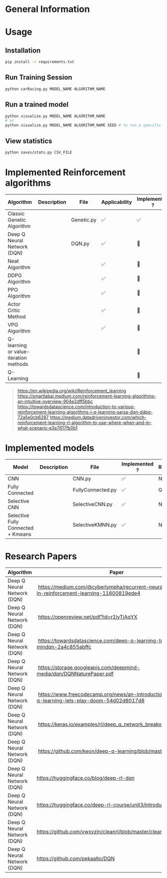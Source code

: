 # General Information

# Usage

## Installation
```bash
pip install -r requirements.txt
```

## Run Training Session
```bash
python carRacing.py MODEL_NAME ALGORITHM_NAME
```

## Run a trained model
```bash
python visualize.py MODEL_NAME ALGORITHM_NAME
# or
python visualize.py MODEL_NAME ALGORITHM_NAME SEED # to run a specific seed
```

## View statistics
```bash
python saves/stats.py CSV_FILE
```

# Implemented Reinforcement algorithms
| Algorithm | Description | File | Applicability | Implemented ? | Responsible |
| --- | --- | --- | --- | --- | --- |
| Classic Genetic Algorithm |  |Genetic.py |✅ | ✅ | Gabriel |
| Deep Q Neural Network (DQN) |  |DQN.py |✅ |🔧 | Nathan |
| Neat Algorithm |  |  |✅ | 🚧 | Tom |
| DDPG Algorithm |  |  |✅ |🚧 | Gabriel |
| PPO Algorithm |  |  |✅ |🔴 | Hugo |
| Actor Critic Method |  |  |✅ |🔴 | Hugo |
| VPG Algorithm |  |  |✅ |🔴 | Maxime |
| Q-learning or value-iteration methods |  |  |  |🔴 | |
| Q-Learning |  |  |  | 🔴 | |

> https://en.wikipedia.org/wiki/Reinforcement_learning
> https://smartlabai.medium.com/reinforcement-learning-algorithms-an-intuitive-overview-904e2dff5bbc
> https://towardsdatascience.com/introduction-to-various-reinforcement-learning-algorithms-i-q-learning-sarsa-dqn-ddpg-72a5e0cb6287
> https://medium.datadriveninvestor.com/which-reinforcement-learning-rl-algorithm-to-use-where-when-and-in-what-scenario-e3e7617fb0b1

# Implemented models
| Model | Description | File | Implemented ? | Responsible |
| --- | --- | --- | --- | --- |
| CNN |  |CNN.py |✅ | Nathan |
| Fully Connected |  |FullyConnected.py |✅ | Gabriel |
| Selective CNN |  |SelectiveCNN.py |✅ | Nathan |
| Selective Fully Connected + Kmeans | |SelectiveKMNN.py |✅ | Nathan |

# Research Papers
| Algorithm | Paper |
| --- | --- |
| Deep Q Neural Network (DQN) | https://medium.com/@cyberlympha/recurrent-neural-networks-in-reinforcement-learning-11600819ede4 |
| Deep Q Neural Network (DQN) | https://openreview.net/pdf?id=r1lyTjAqYX |
| Deep Q Neural Network (DQN) | https://towardsdatascience.com/deep-q-learning-tutorial-mindqn-2a4c855abffc |
| Deep Q Neural Network (DQN) | https://storage.googleapis.com/deepmind-media/dqn/DQNNaturePaper.pdf |
| Deep Q Neural Network (DQN) | https://www.freecodecamp.org/news/an-introduction-to-deep-q-learning-lets-play-doom-54d02d8017d8 |
| Deep Q Neural Network (DQN) | https://keras.io/examples/rl/deep_q_network_breakout/ |
| Deep Q Neural Network (DQN) | https://github.com/keon/deep-q-learning/blob/master/dqn.py |
| Deep Q Neural Network (DQN) | https://huggingface.co/blog/deep-rl-dqn |
| Deep Q Neural Network (DQN) | https://huggingface.co/deep-rl-course/unit3/introduction |
| Deep Q Neural Network (DQN) | https://github.com/vwxyzjn/cleanrl/blob/master/cleanrl/dqn_atari.py |
| Deep Q Neural Network (DQN) | https://github.com/pekaalto/DQN |
